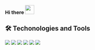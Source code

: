 ### Hi there <img src="https://raw.githubusercontent.com/MartinHeinz/MartinHeinz/master/wave.gif" width="30px">

## 🛠 Techonologies and Tools

![](https://img.shields.io/badge/Code-Javascript-informational?style=flat&logo=./images/._javascript.svg&logoColor=white&color=2bbc8a)
![](https://img.shields.io/badge/Code-React-informational?style=flat&logo=<JS>&logoColor=white&color=2bbc8a)
![](https://img.shields.io/badge/Code-HTML-informational?style=flat&logo=<JS>&logoColor=white&color=2bbc8a)
![](https://img.shields.io/badge/Code-CSS-informational?style=flat&logo=<JS>&logoColor=white&color=2bbc8a)
![](https://img.shields.io/badge/Code-Vue-informational?style=flat&logo=<JS>&logoColor=white&color=2bbc8a)
![](https://img.shields.io/badge/Code-C Sharp-informational?style=flat =<JS>&logoColor=white&color=2bbc8a)

<!--
**ahon54/ahon54** is a ✨ _special_ ✨ repository because its `README.md` (this file) appears on your GitHub profile.

Here are some ideas to get you started:

- 🔭 I’m currently working on ...
- 🌱 I’m currently learning ...
- 👯 I’m looking to collaborate on ...
- 🤔 I’m looking for help with ...
- 💬 Ask me about ...
- 📫 How to reach me: ...
- 😄 Pronouns: ...
- ⚡ Fun fact: ...
-->
